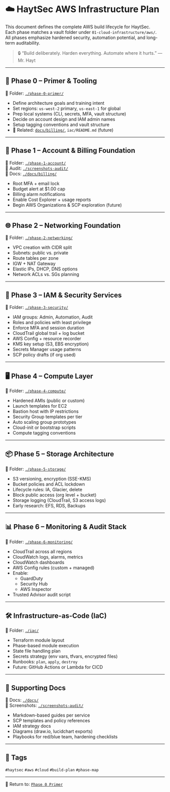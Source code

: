 # ☁️ HaytSec AWS Infrastructure Plan

This document defines the complete AWS build lifecycle for HaytSec.  
Each phase matches a vault folder under `01-cloud-infrastructure/aws/`.  
All phases emphasize hardened security, automation potential, and long-term auditability.

> 🔒 “Build deliberately. Harden everything. Automate where it hurts.” — Mr. Hayt

---

## 🧰 Phase 0 – Primer & Tooling

📂 Folder: [`./phase-0-primer/`](./phase-0-primer/)

- Define architecture goals and training intent
- Set regions: `us-west-2` primary, `us-east-1` for global
- Prep local systems (CLI, secrets, MFA, vault structure)
- Decide on account design and IAM admin names
- Setup tagging conventions and vault structure
- 🔗 Related: [`docs/billing/`](./docs/billing/), `iac/README.md` (future)

---

## 🛫 Phase 1 – Account & Billing Foundation

📂 Folder: [`./phase-1-account/`](./phase-1-account/)  
📸 Audit: [`./screenshots-audit/`](./screenshots-audit/)  
📑 Docs: [`./docs/billing/`](./docs/billing/)

- Root MFA + email lock
- Budget alert at $1.00 cap
- Billing alarm notifications
- Enable Cost Explorer + usage reports
- Begin AWS Organizations & SCP exploration (future)

---

## 🌐 Phase 2 – Networking Foundation

📂 Folder: [`./phase-2-networking/`](./phase-2-networking/)

- VPC creation with CIDR split
- Subnets: public vs. private
- Route tables per zone
- IGW + NAT Gateway
- Elastic IPs, DHCP, DNS options
- Network ACLs vs. SGs planning

---

## 🔐 Phase 3 – IAM & Security Services

📂 Folder: [`./phase-3-security/`](./phase-3-security/)

- IAM groups: Admin, Automation, Audit
- Roles and policies with least privilege
- Enforce MFA and session duration
- CloudTrail global trail + log bucket
- AWS Config + resource recorder
- KMS key setup (S3, EBS encryption)
- Secrets Manager usage patterns
- SCP policy drafts (if org used)

---

## 🖥️ Phase 4 – Compute Layer

📂 Folder: [`./phase-4-compute/`](./phase-4-compute/)

- Hardened AMIs (public or custom)
- Launch templates for EC2
- Bastion host with IP restrictions
- Security Group templates per tier
- Auto scaling group prototypes
- Cloud-init or bootstrap scripts
- Compute tagging conventions

---

## 📦 Phase 5 – Storage Architecture

📂 Folder: [`./phase-5-storage/`](./phase-5-storage/)

- S3 versioning, encryption (SSE-KMS)
- Bucket policies and ACL lockdown
- Lifecycle rules: IA, Glacier, delete
- Block public access (org level + bucket)
- Storage logging (CloudTrail, S3 access logs)
- Early research: EFS, RDS, Backups

---

## 📊 Phase 6 – Monitoring & Audit Stack

📂 Folder: [`./phase-6-monitoring/`](./phase-6-monitoring/)

- CloudTrail across all regions
- CloudWatch logs, alarms, metrics
- CloudWatch dashboards
- AWS Config rules (custom + managed)
- Enable:
  - GuardDuty
  - Security Hub
  - AWS Inspector
- Trusted Advisor audit script

---

## 🛠️ Infrastructure-as-Code (IaC)

📂 Folder: [`./iac/`](./iac/)

- Terraform module layout
- Phase-based module execution
- State file handling plan
- Secrets strategy (env vars, tfvars, encrypted files)
- Runbooks: `plan`, `apply`, `destroy`
- Future: GitHub Actions or Lambda for CICD

---

## 🧾 Supporting Docs

📂 Docs: [`./docs/`](./docs/)  
📸 Screenshots: [`./screenshots-audit/`](./screenshots-audit/)

- Markdown-based guides per service
- SCP templates and policy references
- IAM strategy docs
- Diagrams (draw.io, lucidchart exports)
- Playbooks for red/blue team, hardening checklists

---

## 📌 Tags

`#haytsec` `#aws` `#cloud` `#build-plan` `#phase-map`

---

🔗 Return to: [`Phase 0 Primer`](./phase-0-primer.md)
